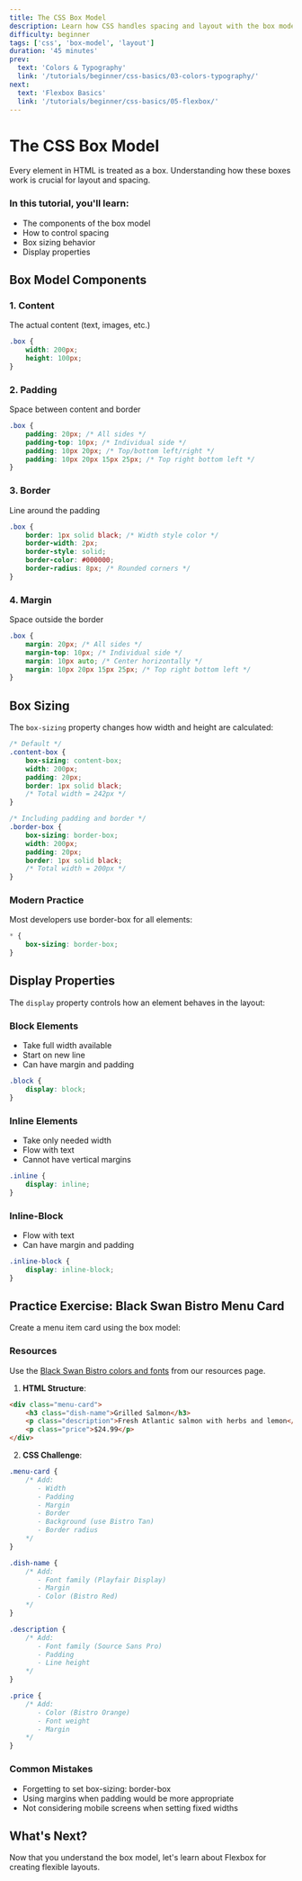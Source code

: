```yaml
---
title: The CSS Box Model
description: Learn how CSS handles spacing and layout with the box model
difficulty: beginner
tags: ['css', 'box-model', 'layout']
duration: '45 minutes'
prev:
  text: 'Colors & Typography'
  link: '/tutorials/beginner/css-basics/03-colors-typography/'
next:
  text: 'Flexbox Basics'
  link: '/tutorials/beginner/css-basics/05-flexbox/'
---
```


<div class="tutorial-container">

# The CSS Box Model

Every element in HTML is treated as a box. Understanding how these boxes work is crucial for layout and spacing.

<div class="highlight-box">
<h3>In this tutorial, you'll learn:</h3>
<ul>
<li>The components of the box model</li>
<li>How to control spacing</li>
<li>Box sizing behavior</li>
<li>Display properties</li>
</ul>
</div>

## Box Model Components

### 1. Content

The actual content (text, images, etc.)

```css
.box {
	width: 200px;
	height: 100px;
}
```

### 2. Padding

Space between content and border

```css
.box {
	padding: 20px; /* All sides */
	padding-top: 10px; /* Individual side */
	padding: 10px 20px; /* Top/bottom left/right */
	padding: 10px 20px 15px 25px; /* Top right bottom left */
}
```

### 3. Border

Line around the padding

```css
.box {
	border: 1px solid black; /* Width style color */
	border-width: 2px;
	border-style: solid;
	border-color: #000000;
	border-radius: 8px; /* Rounded corners */
}
```

### 4. Margin

Space outside the border

```css
.box {
	margin: 20px; /* All sides */
	margin-top: 10px; /* Individual side */
	margin: 10px auto; /* Center horizontally */
	margin: 10px 20px 15px 25px; /* Top right bottom left */
}
```

## Box Sizing

The `box-sizing` property changes how width and height are calculated:

```css
/* Default */
.content-box {
	box-sizing: content-box;
	width: 200px;
	padding: 20px;
	border: 1px solid black;
	/* Total width = 242px */
}

/* Including padding and border */
.border-box {
	box-sizing: border-box;
	width: 200px;
	padding: 20px;
	border: 1px solid black;
	/* Total width = 200px */
}
```

<div class="tip-box">
<h3>Modern Practice</h3>
<p>Most developers use border-box for all elements:</p>

```css
* {
	box-sizing: border-box;
}
```

</div>

## Display Properties

The `display` property controls how an element behaves in the layout:

### Block Elements

- Take full width available
- Start on new line
- Can have margin and padding

```css
.block {
	display: block;
}
```

### Inline Elements

- Take only needed width
- Flow with text
- Cannot have vertical margins

```css
.inline {
	display: inline;
}
```

### Inline-Block

- Flow with text
- Can have margin and padding

```css
.inline-block {
	display: inline-block;
}
```

## Practice Exercise: Black Swan Bistro Menu Card

Create a menu item card using the box model:

<div class="tip-box">
<h3>Resources</h3>
<p>Use the <a href="/resources/">Black Swan Bistro colors and fonts</a> from our resources page.</p>
</div>

1. **HTML Structure**:

```html
<div class="menu-card">
	<h3 class="dish-name">Grilled Salmon</h3>
	<p class="description">Fresh Atlantic salmon with herbs and lemon</p>
	<p class="price">$24.99</p>
</div>
```

2. **CSS Challenge**:

```css
.menu-card {
	/* Add:
       - Width
       - Padding
       - Margin
       - Border
       - Background (use Bistro Tan)
       - Border radius
    */
}

.dish-name {
	/* Add:
       - Font family (Playfair Display)
       - Margin
       - Color (Bistro Red)
    */
}

.description {
	/* Add:
       - Font family (Source Sans Pro)
       - Padding
       - Line height
    */
}

.price {
	/* Add:
       - Color (Bistro Orange)
       - Font weight
       - Margin
    */
}
```

<div class="warning-box">
<h3>Common Mistakes</h3>
<ul>
<li>Forgetting to set box-sizing: border-box</li>
<li>Using margins when padding would be more appropriate</li>
<li>Not considering mobile screens when setting fixed widths</li>
</ul>
</div>

## What's Next?

Now that you understand the box model, let's learn about Flexbox for creating flexible layouts.

</div>
